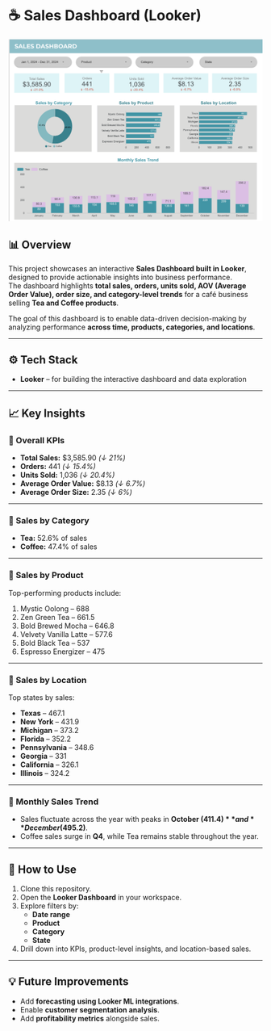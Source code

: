 # ☕ Sales Dashboard (Looker)

![Dashboard Preview](./CafeSalesDashboardLooker.png)

## 📊 Overview
This project showcases an interactive **Sales Dashboard built in Looker**, designed to provide actionable insights into business performance.  
The dashboard highlights **total sales, orders, units sold, AOV (Average Order Value), order size, and category-level trends** for a café business selling **Tea and Coffee products**.

The goal of this dashboard is to enable data-driven decision-making by analyzing performance **across time, products, categories, and locations**.

---

## ⚙️ Tech Stack
- **Looker** – for building the interactive dashboard and data exploration  

---

## 📈 Key Insights

### 🔹 Overall KPIs
- **Total Sales:** $3,585.90 _(↓ 21%)_  
- **Orders:** 441 _(↓ 15.4%)_  
- **Units Sold:** 1,036 _(↓ 20.4%)_  
- **Average Order Value:** $8.13 _(↓ 6.7%)_  
- **Average Order Size:** 2.35 _(↓ 6%)_

---

### 🔹 Sales by Category
- **Tea:** 52.6% of sales  
- **Coffee:** 47.4% of sales  

---

### 🔹 Sales by Product
Top-performing products include:
1. Mystic Oolong – 688  
2. Zen Green Tea – 661.5  
3. Bold Brewed Mocha – 646.8  
4. Velvety Vanilla Latte – 577.6  
5. Bold Black Tea – 537  
6. Espresso Energizer – 475  

---

### 🔹 Sales by Location
Top states by sales:
- **Texas** – 467.1  
- **New York** – 431.9  
- **Michigan** – 373.2  
- **Florida** – 352.2  
- **Pennsylvania** – 348.6  
- **Georgia** – 331  
- **California** – 326.1  
- **Illinois** – 324.2  

---

### 🔹 Monthly Sales Trend
- Sales fluctuate across the year with peaks in **October ($411.4)** and **December ($495.2)**.  
- Coffee sales surge in **Q4**, while Tea remains stable throughout the year.  

---

## 🚀 How to Use
1. Clone this repository.  
2. Open the **Looker Dashboard** in your workspace.  
3. Explore filters by:
   - **Date range**
   - **Product**
   - **Category**
   - **State**  
4. Drill down into KPIs, product-level insights, and location-based sales.

---

## 💡 Future Improvements
- Add **forecasting using Looker ML integrations**.  
- Enable **customer segmentation analysis**.  
- Add **profitability metrics** alongside sales.  

